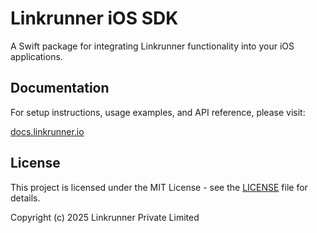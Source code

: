 # Linkrunner iOS SDK

A Swift package for integrating Linkrunner functionality into your iOS applications.

## Documentation

For setup instructions, usage examples, and API reference, please visit:

[docs.linkrunner.io](https://docs.linkrunner.io)

## License

This project is licensed under the MIT License - see the [LICENSE](./LICENSE) file for details.

Copyright (c) 2025 Linkrunner Private Limited
